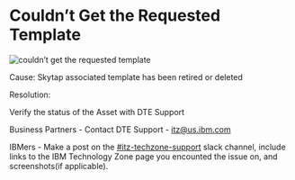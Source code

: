 # Couldn’t Get the Requested Template

![couldn’t get the requested template](https://github.com/IBM/itz-support-public/blob/main/IBM-Technology-Zone/IBM-Technology-Zone-Runbooks/Images/couldn%25u2019t%20get%20the%20requested%20template.png)

Cause: Skytap associated template has been retired or deleted

Resolution:

Verify the status of the Asset with DTE Support

Business Partners - Contact DTE Support - itz@us.ibm.com

IBMers - Make a post on the [#itz-techzone-support](https://ibm-itz.slack.com/archives/C0124J683GW) slack channel, include links to the IBM Technology Zone page you encounted the issue on, and screenshots(if applicable).
